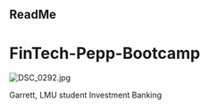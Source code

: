 ## ReadMe
# FinTech-Pepp-Bootcamp
![DSC_0292.jpg](DSC_0292.jpg)

Garrett, LMU student
Investment Banking

